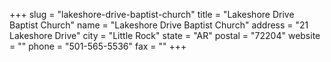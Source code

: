 +++
slug = "lakeshore-drive-baptist-church"
title = "Lakeshore Drive Baptist Church"
name = "Lakeshore Drive Baptist Church"
address = "21 Lakeshore Drive"
city = "Little Rock"
state = "AR"
postal = "72204"
website = ""
phone = "501-565-5536"
fax = ""
+++
